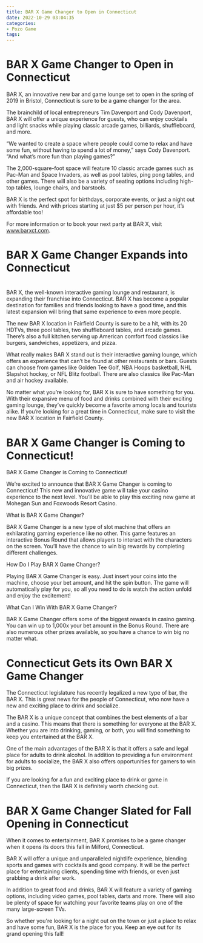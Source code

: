 ```yaml
---
title: BAR X Game Changer to Open in Connecticut
date: 2022-10-29 03:04:35
categories:
- Pozo Game
tags:
---
```



#  BAR X Game Changer to Open in Connecticut

BAR X, an innovative new bar and game lounge set to open in the spring of 2019 in Bristol, Connecticut is sure to be a game changer for the area.

The brainchild of local entrepreneurs Tim Davenport and Cody Davenport, BAR X will offer a unique experience for guests, who can enjoy cocktails and light snacks while playing classic arcade games, billiards, shuffleboard, and more.

“We wanted to create a space where people could come to relax and have some fun, without having to spend a lot of money,” says Cody Davenport. “And what’s more fun than playing games?”

The 2,000-square-foot space will feature 10 classic arcade games such as Pac-Man and Space Invaders, as well as pool tables, ping pong tables, and other games. There will also be a variety of seating options including high-top tables, lounge chairs, and barstools.

BAR X is the perfect spot for birthdays, corporate events, or just a night out with friends. And with prices starting at just $5 per person per hour, it’s affordable too!

For more information or to book your next party at BAR X, visit www.barxct.com.

#  BAR X Game Changer Expands into Connecticut

#

BAR X, the well-known interactive gaming lounge and restaurant, is expanding their franchise into Connecticut. BAR X has become a popular destination for families and friends looking to have a good time, and this latest expansion will bring that same experience to even more people.

The new BAR X location in Fairfield County is sure to be a hit, with its 20 HDTVs, three pool tables, two shuffleboard tables, and arcade games. There’s also a full kitchen serving up American comfort food classics like burgers, sandwiches, appetizers, and pizza.

What really makes BAR X stand out is their interactive gaming lounge, which offers an experience that can’t be found at other restaurants or bars. Guests can choose from games like Golden Tee Golf, NBA Hoops basketball, NHL Slapshot hockey, or NFL Blitz football. There are also classics like Pac-Man and air hockey available.

No matter what you’re looking for, BAR X is sure to have something for you. With their expansive menu of food and drinks combined with their exciting gaming lounge, they’ve quickly become a favorite among locals and tourists alike. If you’re looking for a great time in Connecticut, make sure to visit the new BAR X location in Fairfield County.

#  BAR X Game Changer is Coming to Connecticut!

BAR X Game Changer is Coming to Connecticut!

We’re excited to announce that BAR X Game Changer is coming to Connecticut! This new and innovative game will take your casino experience to the next level. You’ll be able to play this exciting new game at Mohegan Sun and Foxwoods Resort Casino.

What is BAR X Game Changer?

BAR X Game Changer is a new type of slot machine that offers an exhilarating gaming experience like no other. This game features an interactive Bonus Round that allows players to interact with the characters on the screen. You’ll have the chance to win big rewards by completing different challenges.

How Do I Play BAR X Game Changer?

Playing BAR X Game Changer is easy. Just insert your coins into the machine, choose your bet amount, and hit the spin button. The game will automatically play for you, so all you need to do is watch the action unfold and enjoy the excitement!

What Can I Win With BAR X Game Changer?

BAR X Game Changer offers some of the biggest rewards in casino gaming. You can win up to 1,000x your bet amount in the Bonus Round. There are also numerous other prizes available, so you have a chance to win big no matter what.

#  Connecticut Gets its Own BAR X Game Changer

The Connecticut legislature has recently legalized a new type of bar, the BAR X. This is great news for the people of Connecticut, who now have a new and exciting place to drink and socialize.

The BAR X is a unique concept that combines the best elements of a bar and a casino. This means that there is something for everyone at the BAR X. Whether you are into drinking, gaming, or both, you will find something to keep you entertained at the BAR X.

One of the main advantages of the BAR X is that it offers a safe and legal place for adults to drink alcohol. In addition to providing a fun environment for adults to socialize, the BAR X also offers opportunities for gamers to win big prizes.

If you are looking for a fun and exciting place to drink or game in Connecticut, then the BAR X is definitely worth checking out.

#  BAR X Game Changer Slated for Fall Opening in Connecticut

When it comes to entertainment, BAR X promises to be a game changer when it opens its doors this fall in Milford, Connecticut.

BAR X will offer a unique and unparalleled nightlife experience, blending sports and games with cocktails and good company. It will be the perfect place for entertaining clients, spending time with friends, or even just grabbing a drink after work.

In addition to great food and drinks, BAR X will feature a variety of gaming options, including video games, pool tables, darts and more. There will also be plenty of space for watching your favorite teams play on one of the many large-screen TVs.

So whether you're looking for a night out on the town or just a place to relax and have some fun, BAR X is the place for you. Keep an eye out for its grand opening this fall!